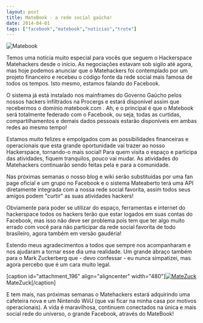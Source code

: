 ```yaml
---
layout: post
title: MateBook - a rede social gaúcha!
date: 2014-04-01
tags: ["facebook","matebook","noticias","trote"]
---
```


![Matebook](matebook-300x110.png "Matebook")

Temos uma notícia muito especial para vocês que seguem o Hackerspace Matehackers desde o início. As negociações estavam sob sigilo até agora, mas hoje podemos anunciar que o Matehackers foi contemplado por um projeto financeiro e recebeu o código fonte da rede social mais famosa de todos os tempos. Isto mesmo, estamos falando do Facebook. 

O sistema já está instalado nos mainframes do Governo Gaúcho pelos nossos hackers infiltrados na Procergs e estará disponível assim que recebermos o domínio matebook.com . Ah, e o principal é que o Matebook será totalmente federado com o Facebook, ou seja, todas as curtidas, compartilhamentos e demais dados pessoais estarão disponíveis em ambas redes ao mesmo tempo!

Estamos muito felizes e empolgados com as possibilidades financeiras e operacionais que esta grande oportunidade vai trazer ao nosso Hackerspace, tornando-o mais social! Para quem visita o espaço e participa das atividades, fiquem tranquilos, pouco vai mudar. As atividades do Matehackers continuarão sendo feitas pela e para a comunidade. 

Nas próximas semanas o nosso blog e wiki serão substituídas por uma fan page oficial e um grupo no Facebook e o sistema Mateaberto terá uma API diretamente integrada com a nossa rede social favorita, assim todos seus amigos podem "curtir" as suas atividades hackers!

Obviamente para poder se utilizar do espaço, ferramentas e internet do hackerspace todos os hackers terão que estar logados em suas contas do Facebook, mas isso não deve ser problema pois tem que ter algo muito errado com você para não participar da rede social favorita de todo brasileiro, agora também em versão gaudéria!

Estendo meus agradecimentos a todos que sempre nos acompanharam e nos ajudaram a tornar esse dia uma realidade. Um grande abraço também para o Mark Zuckerberg que - devo confessar - eu nunca simpatizei, mas agora percebo que é um cara muito legal.

[caption id="attachment_196" align="aligncenter" width="480"][![MateZuck](matebook_2.png)](http://blog.matehackers.org/wp-content/uploads/2014/04/matebook_2.png) MateZuck[/caption]

E tem mais, nas próximas semanas o Matehackers estará adquirindo uma cafeteira nova e um Nintendo WiiU (que vai ficar na minha casa por motivos operacionais). A vida é maravilhosa, continuem conectados na única e mais social rede do universo, o grande Facebook, através do MateBook!